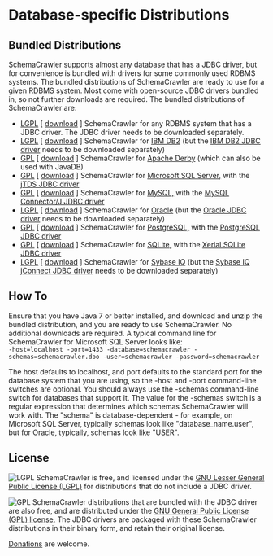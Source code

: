 # Database-specific Distributions

## Bundled Distributions

SchemaCrawler supports almost any database that has a JDBC driver, but for
convenience is bundled with drivers for some commonly used RDBMS systems. The
bundled distributions of SchemaCrawler are ready to use for a given RDBMS
system. Most come with open-source JDBC drivers bundled in, so not further
downloads are required. The bundled distributions of SchemaCrawler are:

- [LGPL](http://www.gnu.org/licenses/lgpl.html) [ [download](http://sourceforge.net/projects/schemacrawler/files/SchemaCrawler%20-%20Generic%20Database/) ] 
  SchemaCrawler for any RDBMS system that has a JDBC driver. The JDBC driver needs to be downloaded separately. 
- [LGPL](http://www.gnu.org/licenses/lgpl.html) [ [download](http://sourceforge.net/projects/schemacrawler/files/SchemaCrawler%20-%20IBM%20DB2/) ] 
  SchemaCrawler for [IBM DB2](http://www.ibm.com/software/data/db2/) (but the [IBM DB2 JDBC driver](http://www.ibm.com/software/data/db2/linux-unix-windows/download.html) needs to be downloaded separately) 
- [GPL](http://www.gnu.org/licenses/gpl-3.0.txt)  [ [download](http://sourceforge.net/projects/schemacrawler/files/SchemaCrawler%20-%20Apache%20Derby/) ] 
  SchemaCrawler for [Apache Derby](http://db.apache.org/derby/) (which can also be used with JavaDB) 
- [GPL](http://www.gnu.org/licenses/gpl-3.0.txt)  [ [download](http://sourceforge.net/projects/schemacrawler/files/SchemaCrawler%20-%20Microsoft%20SQL%20Server/) ] 
  SchemaCrawler for [Microsoft SQL Server,](http://www.microsoft.com/sqlserver/) with the [jTDS JDBC driver](http://jtds.sourceforge.net/)
- [GPL](http://www.gnu.org/licenses/gpl-3.0.txt)  [ [download](http://sourceforge.net/projects/schemacrawler/files/SchemaCrawler%20-%20MySQL/) ] 
  SchemaCrawler for [MySQL,](http://www.mysql.com/) with the [MySQL Connector/J JDBC driver](http://dev.mysql.com/downloads/connector/j/)
- [LGPL](http://www.gnu.org/licenses/lgpl.html) [ [download](http://sourceforge.net/projects/schemacrawler/files/SchemaCrawler%20-%20Oracle/) ] 
  SchemaCrawler for [Oracle](http://www.oracle.com/) (but the [Oracle JDBC driver](http://www.oracle.com/technology/software/tech/java/sqlj_jdbc/index.html) needs to be downloaded separately) 
- [GPL](http://www.gnu.org/licenses/gpl-3.0.txt)  [ [download](http://sourceforge.net/projects/schemacrawler/files/SchemaCrawler%20-%20PostgreSQL/) ] 
  SchemaCrawler for [PostgreSQL,](http://www.postgresql.org/) with the [PostgreSQL JDBC driver](http://jdbc.postgresql.org/)
- [GPL](http://www.gnu.org/licenses/gpl-3.0.txt)  [ [download](http://sourceforge.net/projects/schemacrawler/files/SchemaCrawler%20-%20SQLite/) ] 
  SchemaCrawler for [SQLite,](http://www.sqlite.org/) with the [Xerial SQLite JDBC driver](http://www.xerial.org/trac/Xerial/wiki/SQLiteJDBC)
- [LGPL](http://www.gnu.org/licenses/lgpl.html) [ [download](http://sourceforge.net/projects/schemacrawler/files/SchemaCrawler%20-%20Sybase%20IQ/) ] 
  SchemaCrawler for [Sybase IQ](http://www.sybase.com/products/datawarehousing/sybaseiq) (but the [Sybase IQ jConnect JDBC driver](http://www.sybase.com/products/allproductsa-z/softwaredeveloperkit/jconnect) needs to be downloaded separately) 

## How To

Ensure that you have Java 7 or better installed, and download and unzip the
bundled distribution, and you are ready to use SchemaCrawler. No additional
downloads are required. A typical command line for SchemaCrawler for Microsoft
SQL Server looks like:  
`-host=localhost -port=1433 -database=schemacrawler -schemas=schemacrawler.dbo -user=schemacrawler -password=schemacrawler `

The host defaults to localhost, and port defaults to the standard port for the
database system that you are using, so the -host and -port command-line
switches are optional. You should always use the -schemas command-line switch
for databases that support it. The value for the -schemas switch is a regular
expression that determines which schemas SchemaCrawler will work with. The
"schema" is database-dependent - for example, on Microsoft SQL Server,
typically schemas look like "database_name.user", but for Oracle, typically,
schemas look like "USER".

## License

![LGPL](http://www.gnu.org/graphics/lgplv3-88x31.png) 
SchemaCrawler is free, and licensed under the [GNU Lesser General Public License
(LGPL)](http://www.gnu.org/licenses/lgpl-3.0.txt) for distributions that do
not include a JDBC driver.

![GPL](http://www.gnu.org/graphics/gplv3-88x31.png) SchemaCrawler
distributions that are bundled with the JDBC driver are also free, and are
distributed under the [GNU General Public License (GPL)
license.](http://www.gnu.org/licenses/gpl-3.0.txt) The JDBC drivers are
packaged with these SchemaCrawler distributions in their binary form, and
retain their original license.

[Donations](http://sourceforge.net/donate/index.php?group_id=148383) are
welcome.
